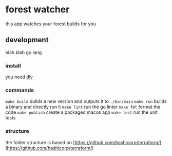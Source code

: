 # forest watcher
this app watches your forest builds for you

## development
blah blah go lang

### install
you need [dlv](https://github.com/derekparker/delve/tree/master/Documentation/installation)

### commands
`make build` builds a new version and outputs it to `./bin/main`
`make run` builds a binary and directly run it
`make lint` run the go linter
`make fmt` format the code
`make publish` create a packaged macos app
`make test` run the unit tests


### structure
the folder structure is based on [https://github.com/hashicorp/terraform/](https://github.com/hashicorp/terraform/)